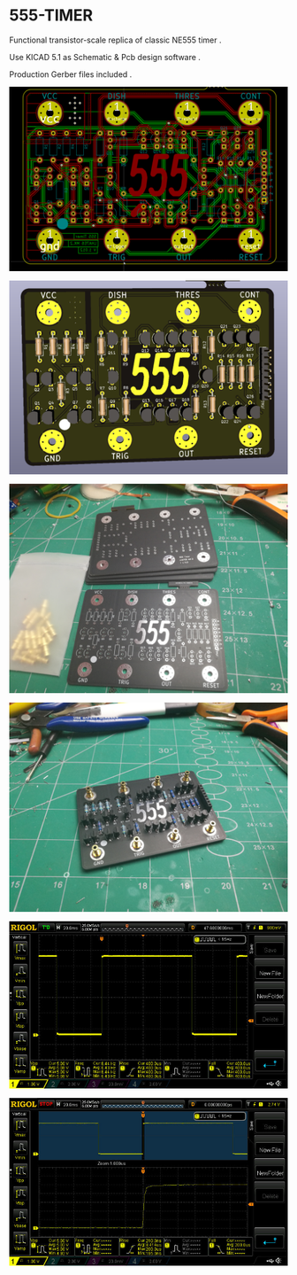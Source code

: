 # 555-TIMER

Functional transistor-scale replica of classic NE555 timer .

Use KICAD 5.1 as Schematic & Pcb design software .

Production Gerber files included .

![Image](https://github.com/LAIHAO-MOD/555-TIMER/blob/master/pictures/kicad_EuZ9s3C94y.png)

![Image](https://github.com/LAIHAO-MOD/555-TIMER/blob/master/pictures/kicad_iWUiIRrrlE.png)

![Image](https://github.com/LAIHAO-MOD/555-TIMER/blob/master/pictures/IMG_20190520_094422.jpg)

![Image](https://github.com/LAIHAO-MOD/555-TIMER/blob/master/pictures/IMG_20190520_190824.jpg)

![Image](https://github.com/LAIHAO-MOD/555-TIMER/blob/master/pictures/NewFile1.jpg)

![Image](https://github.com/LAIHAO-MOD/555-TIMER/blob/master/pictures/NewFile2.jpg)

